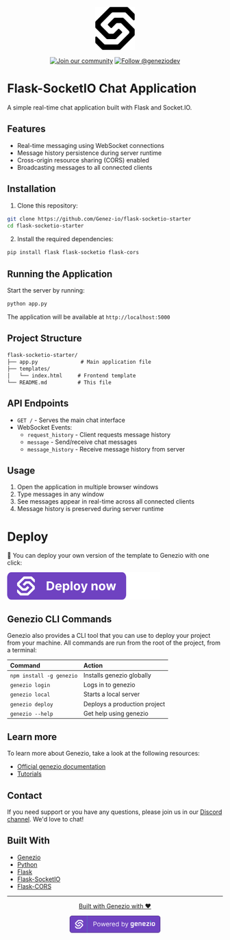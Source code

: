 <div align="center"> <a href="https://genezio.com/">
  <picture>
    <source media="(prefers-color-scheme: dark)" srcset="https://github.com/genez-io/graphics/raw/HEAD/svg/Icon_Genezio_White.svg">
    <source media="(prefers-color-scheme: light)" srcset="https://github.com/genez-io/graphics/raw/HEAD/svg/Icon_Genezio_Black.svg">
    <img alt="genezio logo" src="https://github.com/genez-io/graphics/raw/HEAD/svg/Icon_Genezio_Black.svg" height="100" >
  </picture>
 </div>

<div align="center">

[![Join our community](https://img.shields.io/discord/1024296197575422022?style=social&label=Join%20our%20community%20&logo=discord&labelColor=6A7EC2)](https://discord.gg/uc9H5YKjXv)
[![Follow @geneziodev](https://img.shields.io/twitter/url/https/twitter.com/geneziodev.svg?style=social&label=Follow%20%40geneziodev)](https://twitter.com/geneziodev)

</div>

# Flask-SocketIO Chat Application

A simple real-time chat application built with Flask and Socket.IO.

## Features

- Real-time messaging using WebSocket connections
- Message history persistence during server runtime
- Cross-origin resource sharing (CORS) enabled
- Broadcasting messages to all connected clients

## Installation

1. Clone this repository:
```bash
git clone https://github.com/Genez-io/flask-socketio-starter
cd flask-socketio-starter
```

2. Install the required dependencies:
```bash
pip install flask flask-socketio flask-cors
```

## Running the Application

Start the server by running:
```bash
python app.py
```

The application will be available at `http://localhost:5000`

## Project Structure

```
flask-socketio-starter/
├── app.py              # Main application file
├── templates/          
│   └── index.html     # Frontend template
└── README.md          # This file
```

## API Endpoints

- `GET /` - Serves the main chat interface
- WebSocket Events:
  - `request_history` - Client requests message history
  - `message` - Send/receive chat messages
  - `message_history` - Receive message history from server

## Usage

1. Open the application in multiple browser windows
2. Type messages in any window
3. See messages appear in real-time across all connected clients
4. Message history is preserved during server runtime


# Deploy
:rocket: You can deploy your own version of the template to Genezio with one click:

[![Deploy to Genezio](https://raw.githubusercontent.com/Genez-io/graphics/main/svg/deploy-button.svg)](https://app.genez.io/start/deploy?repository=https://github.com/Genez-io/flask-socketio-starter)


## Genezio CLI Commands

Genezio also provides a CLI tool that you can use to deploy your project from your machine.
All commands are run from the root of the project, from a terminal:

| Command                   | Action                                           |
| :------------------------ | :----------------------------------------------- |
| `npm install -g genezio`  | Installs genezio globally                        |
| `genezio login`           | Logs in to genezio                               |
| `genezio local`           | Starts a local server                            |
| `genezio deploy`          | Deploys a production project                     |
| `genezio --help`          | Get help using genezio                           |

## Learn more

To learn more about Genezio, take a look at the following resources:

- [Official genezio documentation](https://genezio.com/docs)
- [Tutorials](https://genezio.com/blog)

## Contact

If you need support or you have any questions, please join us in our [Discord channel](https://discord.gg/uc9H5YKjXv). We'd love to chat!

## Built With

- [Genezio](https://genezio.com/)
- [Python](https://www.python.org/)
- [Flask](https://flask.palletsprojects.com/)
- [Flask-SocketIO](https://flask-socketio.readthedocs.io/en/latest/)
- [Flask-CORS](https://flask-cors.readthedocs.io/en/latest/)

***

<div align="center"> <a href="https://genezio.com/">
  <p>Built with Genezio with ❤️ </p>
  <img alt="genezio logo" src="https://raw.githubusercontent.com/Genez-io/graphics/main/svg/powered_by_genezio.svg" height="40">
</div>